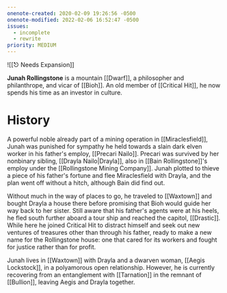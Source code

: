 ```yaml
---
onenote-created: 2020-02-09 19:26:56 -0500
onenote-modified: 2022-02-06 16:52:47 -0500
issues:
  - incomplete
  - rewrite
priority: MEDIUM
---
```

![[⎋ Needs Expansion]]

**Junah Rollingstone** is a mountain [[Dwarf]], a philosopher and philanthrope, and vicar of [[Bioh]]. An old member of [[Critical Hit]], he now spends his time as an investor in culture.

# History
A powerful noble already part of a mining operation in [[Miraclesfield]], Junah was punished for sympathy he held towards a slain dark elven worker in his father's employ, [[Precari Nailo]]. Precari was survived by her nonbinary sibling, [[Drayla Nailo|Drayla]], also in [[Bain Rollingstone]]'s employ under the [[Rollingstone Mining Company]]. Junah plotted to thieve a piece of his father's fortune and flee Miraclesfield with Drayla, and the plan went off without a hitch, although Bain did find out.

Without much in the way of places to go, he traveled to [[Waxtown]] and bought Drayla a house there before promising that Bioh would guide her way back to her sister. Still aware that his father's agents were at his heels, he fled south further aboard a tour ship and reached the capitol, [[Drastic]]. While here he joined Critical Hit to distract himself and seek out new ventures of treasures other than through his father, ready to make a new name for the Rollingstone house: one that cared for its workers and fought for justice rather than for profit.

Junah lives in [[Waxtown]] with Drayla and a dwarven woman, [[Aegis Lockstock]], in a polyamorous open relationship. However, he is currently recovering from an entanglement with [[Tarnation]] in the remnant of [[Bullion]], leaving Aegis and Drayla together.
